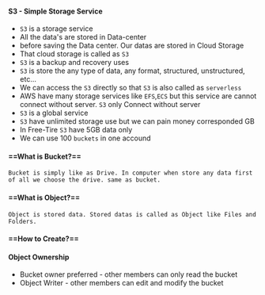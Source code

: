 #### S3 - Simple Storage Service
* `S3` is a storage service
* All the data's are stored in Data-center
* before saving the Data center. Our datas are stored in Cloud Storage
* That cloud storage is called as `S3`
* `S3` is a backup and recovery uses
* `S3` is store the any type of data, any format, structured, unstructured, etc...
* We can access the `S3` directly so that `S3` is also called as `serverless`
* AWS have many storage services like `EFS`,`ECS` but this service are cannot connect without server. `S3` only Connect without server
* `S3` is a global service
* `S3` have unlimited storage use but we can pain money corresponded GB
* In Free-Tire `S3` have 5GB data only
* We can use 100 `buckets` in one accound

#### ==What is Bucket?==
	Bucket is simply like as Drive. In computer when store any data first of all we choose the drive. same as bucket.

#### ==What is Object?==
	Object is stored data. Stored datas is called as Object like Files and Folders.

#### ==How to Create?==
#### Object Ownership
* Bucket owner preferred - other members can only read the bucket
* Object Writer - other members can edit and modify the bucket
